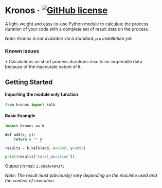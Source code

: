 # Kronos &middot; [![GitHub license](https://img.shields.io/badge/license-MIT-blue.svg)](https://github.com/SuperDelphi/Kronos/blob/main/LICENSE)

A light-weight and easy-to-use Python module to calculate the process duration of your code with a complete set of result data on the process.

*Note: Kronos is not available via a standard ``pip`` installation yet.*

### Known issues
• Calculations on short process durations results on inoperable data because of the inaccurate nature of it.

## Getting Started

#### Importing the module only function

```python
from kronos import kalk
```

#### Basic Example

```python
import kronos as k

def add(x, y):
    return x ** y

results = k.kalk(add, x=9999, y=9999)

print(results["total_duration"])
```

Output (in ms): ``5.00146484375``

*Note: The result must (obviously) vary depending on the machine used and the context of execution.*
